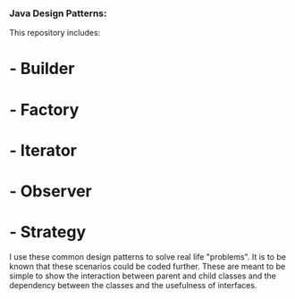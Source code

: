 ### Java Design Patterns:
This repository includes: 
# - Builder
# - Factory 
# - Iterator
# - Observer
# - Strategy

I use these common design patterns to solve real life "problems". It is to be known that these scenarios could be coded further. These are meant to be simple to show the interaction between parent and child classes and the dependency between the classes and the usefulness of interfaces.  
